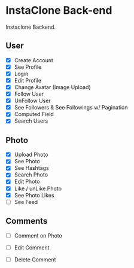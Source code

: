 # InstaClone Back-end

Instaclone Backend.

## User
 - [x] Create Account
 - [x] See Profile
 - [x] Login
 - [x] Edit Profile
 - [x] Change Avatar (Image Upload)
 - [x] Follow User
 - [x] UnFollow User
 - [x] See Followers & See Followings w/ Pagination
 - [x] Computed Field
 - [x] Search Users

## Photo
 - [x] Upload Photo
 - [x] See Photo
 - [x] See Hashtags
 - [x] Search Photo
 - [x] Edit Photo
 - [x] Like / unLike Photo
 - [x] See Photo Likes
 - [ ] See Feed

## Comments
 - [ ] Comment on Photo
 - [ ] Edit Comment
 - [ ] Delete Comment


